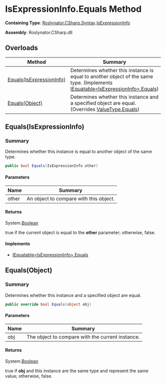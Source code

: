 # IsExpressionInfo\.Equals Method

**Containing Type**: [Roslynator.CSharp.Syntax](../../README.md)\.[IsExpressionInfo](../README.md)

**Assembly**: Roslynator\.CSharp\.dll

## Overloads

| Method | Summary |
| ------ | ------- |
| [Equals(IsExpressionInfo)](#Roslynator_CSharp_Syntax_IsExpressionInfo_Equals_Roslynator_CSharp_Syntax_IsExpressionInfo_) | Determines whether this instance is equal to another object of the same type\. \(Implements [IEquatable\<IsExpressionInfo>.Equals](https://docs.microsoft.com/en-us/dotnet/api/system.iequatable-1.equals)\) |
| [Equals(Object)](#Roslynator_CSharp_Syntax_IsExpressionInfo_Equals_System_Object_) | Determines whether this instance and a specified object are equal\. \(Overrides [ValueType.Equals](https://docs.microsoft.com/en-us/dotnet/api/system.valuetype.equals)\) |

## Equals\(IsExpressionInfo\)<a name="Roslynator_CSharp_Syntax_IsExpressionInfo_Equals_Roslynator_CSharp_Syntax_IsExpressionInfo_"></a>

### Summary

Determines whether this instance is equal to another object of the same type\.

```csharp
public bool Equals(IsExpressionInfo other)
```

#### Parameters

| Name | Summary |
| ---- | ------- |
| other | An object to compare with this object\. |

#### Returns

System\.[Boolean](https://docs.microsoft.com/en-us/dotnet/api/system.boolean)

true if the current object is equal to the **other** parameter; otherwise, false\.

#### Implements

* [IEquatable\<IsExpressionInfo>.Equals](https://docs.microsoft.com/en-us/dotnet/api/system.iequatable-1.equals)

## Equals\(Object\)<a name="Roslynator_CSharp_Syntax_IsExpressionInfo_Equals_System_Object_"></a>

### Summary

Determines whether this instance and a specified object are equal\.

```csharp
public override bool Equals(object obj)
```

#### Parameters

| Name | Summary |
| ---- | ------- |
| obj | The object to compare with the current instance\.  |

#### Returns

System\.[Boolean](https://docs.microsoft.com/en-us/dotnet/api/system.boolean)

true if **obj** and this instance are the same type and represent the same value; otherwise, false\. 